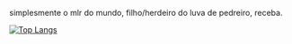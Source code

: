 simplesmente o mlr do mundo, filho/herdeiro do luva de pedreiro, receba.

[![Top Langs](https://github-readme-stats.vercel.app/api/top-langs/?username=rouri404&layout=compact)](https://github.com/rouri404)

